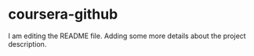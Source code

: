 # coursera-github

I am editing the README file. Adding some more details about the project description.
